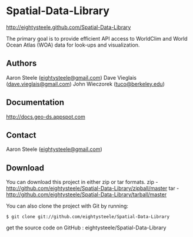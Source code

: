 Spatial-Data-Library
====================

http://eightysteele.github.com/Spatial-Data-Library

The primary goal is to provide efficient API access to WorldClim and World Ocean Atlas (WOA) data for look-ups and visualization.

Authors
-------

Aaron Steele (eightysteele@gmail.com) 
Dave Vieglais (dave.vieglais@gmail.com) 
John Wieczorek (tuco@berkeley.edu) 

Documentation
-------------

http://docs.geo-ds.appspot.com

Contact
-------

Aaron Steele (eightysteele@gmail.com) 

Download
--------

You can download this project in either zip or tar formats.
zip - http://github.com/eightysteele/Spatial-Data-Library/zipball/master
tar - http://github.com/eightysteele/Spatial-Data-Library/tarball/master

You can also clone the project with Git by running:

`$ git clone git://github.com/eightysteele/Spatial-Data-Library`

get the source code on GitHub : eightysteele/Spatial-Data-Library

